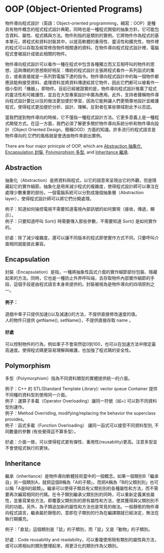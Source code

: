 # OOP (Object-Oriented Programs)
物件導向程式設計（英語：Object-oriented programming，縮寫：OOP）是種具有物件概念的程式程式設計典範，同時也是一種程式開發的抽象方針。它可能包含資料、屬性、程式碼與方法。物件則指的是類別的實例。它將物件作為程式的基本單元，將程式和資料封裝其中，以提高軟體的重用性、靈活性和擴充性，物件裡的程式可以存取及經常修改物件相關連的資料。在物件導向程式程式設計裡，電腦程式會被設計成彼此相關的物件。 <br/>

物件導向程式設計可以看作一種在程式中包含各種獨立而又互相呼叫的物件的思想，這與傳統的思想剛好相反：傳統的程式設計主張將程式看作一系列函式的集合，或者直接就是一系列對電腦下達的指令。物件導向程式設計中的每一個物件都應該能夠接受資料、處理資料並將資料傳達給其它物件，因此它們都可以被看作一個小型的「機器」，即物件。目前已經被證實的是，物件導向程式設計推廣了程式的靈活性和可維護性，並且在大型專案設計中廣為應用。此外，支持者聲稱物件導向程式設計要比以往的做法更加便於學習，因為它能夠讓人們更簡單地設計並維護程式，使得程式更加便於分析、設計、理解。反對者在某些領域對此予以否認。<br/>

當我們提到物件導向的時候，它不僅指一種程式設計方法。它更多意義上是一種程式開發方式。在這一方面，我們必須了解更多關於物件導向系統分析和物件導向設計（Object Oriented Design，簡稱OOD）方面的知識。許多流行的程式語言是物件導向的,它們的風格就是會透由物件來創出實例。<br/>

There are four major prinicple of OOP, which are [Abstraction 抽象化](#Abstraction), [Encapsulation 封裝](#Encapsulation), [Polymorphism 多型](#Polymorphism), and [Inheritance 繼承](#Inheritance).

## Abstraction 
抽象化（Abstraction）是將資料與程式，以它的語意來呈現出它的外觀，但是隱藏起它的實作細節。抽象化是用來減少程式的複雜度，使得程式設計師可以專注在處理少數重要的部份。一個電腦系統可以分割成幾個抽象層（Abstraction layer），使得程式設計師可以將它們分開處理。 <br/>

例子：知道如何操控電視不需要知道電視內部訊號的如何實現（接收，傳遞，顯示）。<br/>
例子：只要知道呼叫 Sort() 時需要傳入那些參數，不需要知道 Sort() 是如何實作的。<br/>

好處：除了減少複雜度，還可以讓不同版本的程式即使實作方式不同，只要呼叫介面相同就能彼此兼容。

## Encapsulation 
封裝（Encapsulation）是指，一種將抽象性函式介面的實作細節部份包裝、隱藏起來的方法。同時，它也是一種防止外界呼叫端，去存取物件內部實作細節的手段，這個手段是由程式語言本身來提供的。封裝被視為是物件導向的四項原則之一。 <br/>

#### 例子：
遊戲中車子只提供加速()以及減速()的方法，不提供直接修改速度的值。 <br/>
人的物件只提供 getName(), setName()，不提供直接存取 name 。 <br/>

#### 好處
可以控制物件的行為，例如車子不會突然從0到100，也可以在加速方法中限定最高速度。使得程式碼更容易理解與維護，也加強了程式碼的安全性。<br/>

## Polymorphism
多型（Polymorphism）指為不同資料類型的實體提供統一的介面。 <br/>

例子：C++ 的 STL(Standard Template Library): vector<int> queue<int> Container 提供不同種的資料型別使用同一介面。 <br/>
例子：運算子多載（Operator Overloading）讓同一符號（如+) 可以對不同資料型別運作。<br/>
例子：Method Overriding, modifying/replacing the behavior the superclass provides。<br/>
例子：函式多載（Function Overloading） 讓同一函式可以接受不同資料型別, 不同數量的參數 (有些覺得這不算多型）。<br/>

好處：介面一致，可以使得程式更有彈性、重用性(reusability)更高。注意多型並不會使程式執行的更快。

## Inheritance
繼承（inheritance）是物件導向軟體技術當中的一個概念。如果一個類別B「繼承自」另一個類別A，就把這個B稱為「A的子類」，而把A稱為「B的父類別別」也可以稱「A是B的超類」。繼承可以使得子類具有父類別別的各種屬性和方法，而不需要再次編寫相同的代碼。在令子類別繼承父類別別的同時，可以重新定義某些屬性，並重寫某些方法，即覆蓋父類別別的原有屬性和方法，使其獲得與父類別別不同的功能。另外，為子類追加新的屬性和方法也是常見的做法。一般靜態的物件導向程式語言，繼承屬於靜態的，意即在子類別的行為在編譯期就已經決定，無法在執行期擴充。 <br/>

例子：「倉鼠」這個類別是「鼠」的子類別，而「鼠」又是「動物」的子類別。 <br/>

好處：Code reusability and readability，可以重複使用現有類別的屬性與方法，或可以將相似的類別整理起來，用更泛化的類別作為父類別。




